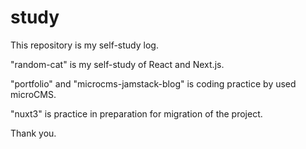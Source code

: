 # study
This repository is my self-study log.

"random-cat" is my self-study of React and Next.js.

"portfolio" and "microcms-jamstack-blog" is coding practice by used microCMS.

"nuxt3" is practice in preparation for migration of the project.

Thank you.
